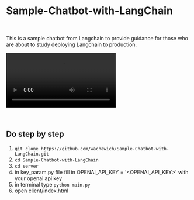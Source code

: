 # Sample-Chatbot-with-LangChain

<br>

This is a sample chatbot from Langchain to provide guidance for those who are about to study deploying Langchain to production.

![Exercise](https://github.com/wachawich/Sample-Chatbot-with-LangChain/blob/main/image/2024-10-29%2010-58-39.mkv) <br>

<br>

## Do step by step

1. `git clone https://github.com/wachawich/Sample-Chatbot-with-LangChain.git`
2. `cd Sample-Chatbot-with-LangChain`
3. `cd server`
4. in key_param.py file fill in OPENAI_API_KEY = '<OPENAI_API_KEY>' with your openai api key
5. in terminal type `python main.py`
6. open client/index.html


